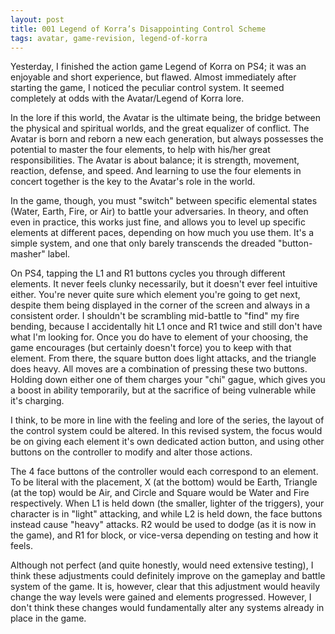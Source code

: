 ```yaml
---
layout: post
title: 001 Legend of Korra’s Disappointing Control Scheme
tags: avatar, game-revision, legend-of-korra
---
```

Yesterday, I finished the action game Legend of Korra on PS4; it was an enjoyable and short experience, but flawed. Almost immediately after starting the game, I noticed the peculiar control system. It seemed completely at odds with the Avatar/Legend of Korra lore.  

In the lore if this world, the Avatar is the ultimate being, the bridge between the physical and spiritual worlds, and the great equalizer of conflict. The Avatar is born and reborn a new each generation, but always possesses the potential to master the four elements, to help with his/her great responsibilities. The Avatar is about balance; it is strength, movement, reaction, defense, and speed.  And learning to use the four elements in concert together is the key to the Avatar's role in the world.

In the game, though, you must "switch" between specific elemental states (Water, Earth, Fire, or Air) to battle your adversaries.  In theory, and often even in practice, this works just fine, and allows you to level up specific elements at different paces, depending on how much you use them. It's a simple system, and one that only barely transcends the dreaded "button-masher" label. 

On PS4, tapping the L1 and R1 buttons cycles you through different elements. It never feels clunky necessarily, but it doesn't ever feel intuitive either. You're never quite sure which element you're going to get next, despite them being displayed in the corner of the screen and always in a consistent order. I shouldn't be scrambling mid-battle to "find" my fire bending, because I accidentally hit L1 once and R1 twice and still don't have what I'm looking for.  Once you do have to element of your choosing, the game encourages (but certainly doesn't force) you to keep with that element. From there, the square button does light attacks, and the triangle does heavy. All moves are a combination of pressing these two buttons. Holding down either one of them charges your "chi" gague, which gives you a boost in ability temporarily, but at the sacrifice of being vulnerable while it's charging.

I think, to be more in line with the feeling and lore of the series, the layout of the control system could be altered. In this revised system, the focus would be on giving each element it's own dedicated action button, and using other buttons on the controller to modify and alter those actions. 

The 4 face buttons of the controller would each correspond to an element. To be literal with the placement, X (at the bottom) would be Earth, Triangle (at the top) would be Air, and Circle and Square would be Water and Fire respectively. When L1 is held down (the smaller, lighter of the triggers), your character is in "light" attacking, and while L2 is held down, the face buttons instead cause "heavy" attacks. R2 would be used to dodge (as it is now in the game), and R1 for block, or vice-versa depending on testing and how it feels. 

Although not perfect (and quite honestly, would need extensive testing), I think these adjustments could definitely improve on the gameplay and battle system of the game. It is, however, clear that this adjustment would heavily change the way levels were gained and elements progressed. However, I don't think these changes would fundamentally alter any systems already in place in the game. 
